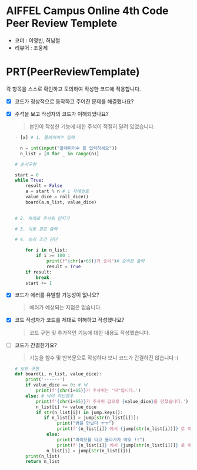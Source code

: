 # AIFFEL Campus Online 4th Code Peer Review Templete

- 코더 : 이영빈, 허남철
- 리뷰어 : 조웅제


# PRT(PeerReviewTemplate) 

각 항목을 스스로 확인하고 토의하여 작성한 코드에 적용합니다.

- [x] 코드가 정상적으로 동작하고 주어진 문제를 해결했나요?

- [x] 주석을 보고 작성자의 코드가 이해되었나요?
  > 본인이 작성한 기능에 대한 주석이 적절히 달려 있었습니다.

  ```python
  - [x] # 1. 플레이어수 입력
  
    n = int(input("플레이어수 를 입력하세요"))
    n_list = [0 for _ in range(n)]
  
  # 순서구현
  
  start = 0
  while True:
      result = False
      a = start % n # i 차례번호
      value_dice = roll_dice()
      board(a,n_list, value_dice)
      
  
  # 2. 차례로 주사위 던지기
  
  # 3. 이동 경로 출력
  
  # 4. 승리 조건 판단
  
      for i in n_list:
          if i >= 100 :
              print(f"{chr(a+65)}가 승리")# 승리문 출력
              result = True
      if result:
          break
      start += 1
  
  ```

  

- [x] 코드가 에러를 유발할 가능성이 없나요?

  >에러가 예상되는 지점은 없습니다.

- [x] 코드 작성자가 코드를 제대로 이해하고 작성했나요?

  > 코드 구현 및 추가적인 기능에 대한 내용도 작성했습니다.

- [ ] 코드가 간결한가요?

  > 기능을 함수 및 반복문으로 작성하다 보니 코드가 간결하진 않습니다 :(
  ```python
  # 보드 구현
  def board(i, n_list, value_dice):
      print('------')
      if value_dice == 0: # 낙
          print(f'{chr(i+65)}가 주사위는 "낙"입니다.')
      else: # 낙이 아닌경우
          print(f'{chr(i+65)}가 주사위 값으로 {value_dice}를 던졌습니다.')
          n_list[i] += value_dice
          if str(n_list[i]) in jump.keys():
             if n_list[i] > jump[str(n_list[i])]:
                  print("뱀을 만났다 ㅜㅜ")
                  print(f'{n_list[i]} 에서 {jump[str(n_list[i])]} 로 이동!')
              else:
                  print("파이프를 타고 올라가자 야호 !!")
                  print(f'{n_list[i]} 에서 {jump[str(n_list[i])]} 로 이동!')
              n_list[i] = jump[str(n_list[i])]
      print(n_list)
      return n_list
    ```
